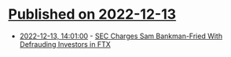 # [Published on 2022-12-13](index.md)

* [2022-12-13, 14:01:00](https://news.slashdot.org/story/22/12/13/134245/sec-charges-sam-bankman-fried-with-defrauding-investors-in-ftx?utm_source=rss1.0mainlinkanon&utm_medium=feed) - [SEC Charges Sam Bankman-Fried With Defrauding Investors in FTX](https://news.slashdot.org/story/22/12/13/134245/sec-charges-sam-bankman-fried-with-defrauding-investors-in-ftx?utm_source=rss1.0mainlinkanon&utm_medium=feed)
